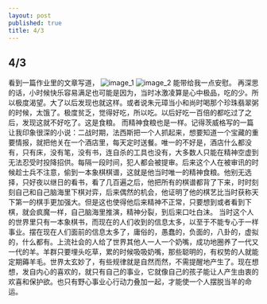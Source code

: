 ```yaml
---
layout: post
published: true
title: 4/3
---
```

## 4/3

看到一篇作业里的文章写道，
![image_1]({{site.baseurl}}/https://i.loli.net/2020/05/10/B5mEPS7qO3xoakI.png)
![image_2]({{site.baseurl}}/https://i.loli.net/2020/05/10/qLhgdVsizcUep4C.png)
能带给我一点安慰。
再深思的话，小时候快乐容易满足也可能是因为，当时冰激凌算是心中极品，吃的少。所以极度渴望。大了以后发现也就这样。或者说朱元璋当小和尚时喝那个珍珠翡翠粥的时候，太饿了。极度贫乏，觉得好吃，所以吃。以后好吃一百倍的都吃过了之后，发现这就不好吃了。这是食粮。
而精神食粮也是一样。记得茨威格写的一篇让我印象很深的小说：二战时期，法西斯把一个人抓起来，想要知道一个宝藏的重要情报，就把他关在一个酒店里，每天定时送餐。唯一的不好是，酒店什么都没有，只有床，没有笔，没有书，连自杀的工具也没有，大多数人只能在精神空虚到无法忍受时投降招供。每隔一段时间，犯人都会被提审。后来这个人在被审讯的时候趁士兵不注意，偷到一本象棋棋谱，这就是他当时唯一的精神食粮。他别无选择，只好夜以继日的看书，看了几百遍之后，他把所有的棋谱都背了下来，时时刻刻自己和自己脑海里下棋对弈，后来偶然的机会，他证明了他的棋艺比当时获称天下第一的棋手更加强大。但是这也使得他后来精神不正常，只要想到或者看到下棋，就会疯魔一样，自己脑海里推演，精神分裂，到后来口吐白沫。
当时这个人的世界里只有一本象棋书，而现在的人们收到的信息太多，以至于不能专心于一样事业。摆在现在人们面前的信息太多了，庸俗的，愚蠢的，负面的，八卦的，虚拟的，什么都有。上流社会的人给了世界其他人一人一个奶嘴，成功地圈养了一代又一代的羊。羊群只要埋头吃草，累的时候吸吸奶嘴，那些聪明的，有权势的人就能定期薅羊毛。世界太玄妙了，有些规律就是自然而然，不需提醒地产生了。现在想想，发自内心的喜欢的，就只有自己的事业，它就像自己的孩子能让人产生由衷的欢喜和保护欲。也只有野心事业心行动力叠加一起，才能使一个人摆脱当羊的命运。
